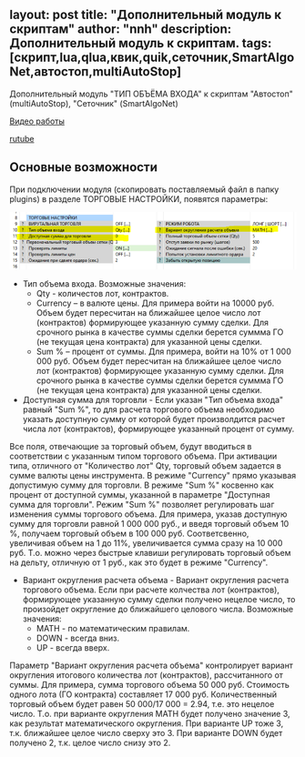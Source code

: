 layout: post
title: "Дополнительный модуль к скриптам"
author: "nnh"
description: Дополнительный модуль к скриптам.
tags: [скрипт,lua,qlua,квик,quik,сеточник,SmartAlgoNet,автостоп,multiAutoStop]
---

Дополнительный модуль "ТИП ОБЪЁМА ВХОДА" к скриптам "Автостоп" (multiAutoStop), "Сеточник" (SmartAlgoNet)

[Видео работы](https://www.youtube.com/watch?v=9WiXQRM6wik&t=220s)

[rutube](https://rutube.ru/video/c8a254799c2ff596488a374c7291d5af/)

##	Основные возможности

При подключении модуля (скопировать поставляемый файл в папку plugins) в разделе ТОРГОВЫЕ НАСТРОЙКИ, появятся параметры:

![](/assets/images/plugins/trade_qty_type.PNG)

 -	Тип объема входа. Возможные значения:
    -	Qty - количестов лот, контрактов.
    -	Currency – в валюте цены. Для примера войти на 10000 руб. Объем будет пересчитан на ближайшее целое число лот (контрактов) формирующее указанную сумму сделки. Для срочного рынка в качестве суммы сделки берется суммма ГО (не текущая цена контракта) для указанной цены сделки.
    -	Sum % – процент от суммы. Для примера, войти на 10% от 1 000 000 руб. Объем будет пересчитан на ближайшее целое число лот (контрактов) формирующее указанную сумму сделки. Для срочного рынка в качестве суммы сделки берется суммма ГО (не текущая цена контракта) для указанной цены сделки.
-	 Доступная сумма для торговли - Если указан "Тип объема входа" равный "Sum %", то для расчета торгового объема необходимо указать доступную сумму от которой будет произволдится расчет числа лот (контрактов), формирующее указанный процент от сумму.

Все поля, отвечающие за торговый объем, будут вводиться в соответствии с указанным типом торгового объема.
При активации типа, отличного от "Количество лот" Qty, торговый объем задается в сумме валюты цены инструмента. В режиме "Currency" прямо указывая допустимую сумму для торговли. В режиме "Sum %" косвенно как процент от доступной суммы, указанной в параметре "Доступная сумма для торговли".
Режим "Sum %" позволяет регулировать шаг изменения суммы торгового объема. Для примера, указав доступную сумму для торговли равной 1 000 000 руб., и введя торговый объем 10 %, получаем торговый объем в 100 000 руб.
Соответсвенно, увеличивая объем на 1 до 11%, увеличивается сумма сразу на 10 000 руб. Т.о. можно через быстрые клавиши регулировать торговый объем на дельту, отличную от 1 руб., как это будет в режиме "Currency".
 -	Вариант округления расчета объема - Вариант округления расчета торгового объема. Если при расчете колчества лот (контрактов), формирующее указанную сумму сделки получено нецелое число, то произойдет округление до ближайшего целового числа. Возможные значения:
    -	MATH - по математическим правилам.
    -	DOWN - всегда вниз.
    -	UP - всегда вверх.

Параметр "Вариант округления расчета объема" контролирует вариант округления итогового количества лот (контрактов), рассчитанного от суммы.  Для примера, сумма торгового объема 50 000 руб. Стоимость одного лота (ГО контракта) составляет 17 000 руб. Количественный торговый объем будет равен 50 000/17 000 = 2.94, т.е. это нецелое число. Т.о. при варианте округления MATH будет получено значение 3, как результат математического округления.
При варианте UP тоже 3, т.к. ближайшее целое число сверху это 3. При варианте DOWN будет получено 2, т.к. целое число снизу это 2.